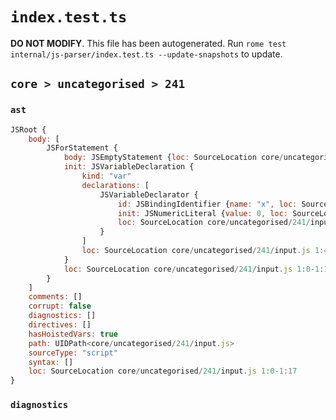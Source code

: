 # `index.test.ts`

**DO NOT MODIFY**. This file has been autogenerated. Run `rome test internal/js-parser/index.test.ts --update-snapshots` to update.

## `core > uncategorised > 241`

### `ast`

```javascript
JSRoot {
	body: [
		JSForStatement {
			body: JSEmptyStatement {loc: SourceLocation core/uncategorised/241/input.js 1:16-1:17}
			init: JSVariableDeclaration {
				kind: "var"
				declarations: [
					JSVariableDeclarator {
						id: JSBindingIdentifier {name: "x", loc: SourceLocation core/uncategorised/241/input.js 1:8-1:9 (x)}
						init: JSNumericLiteral {value: 0, loc: SourceLocation core/uncategorised/241/input.js 1:12-1:13}
						loc: SourceLocation core/uncategorised/241/input.js 1:8-1:13
					}
				]
				loc: SourceLocation core/uncategorised/241/input.js 1:4-1:13
			}
			loc: SourceLocation core/uncategorised/241/input.js 1:0-1:17
		}
	]
	comments: []
	corrupt: false
	diagnostics: []
	directives: []
	hasHoistedVars: true
	path: UIDPath<core/uncategorised/241/input.js>
	sourceType: "script"
	syntax: []
	loc: SourceLocation core/uncategorised/241/input.js 1:0-1:17
}
```

### `diagnostics`

```

```
